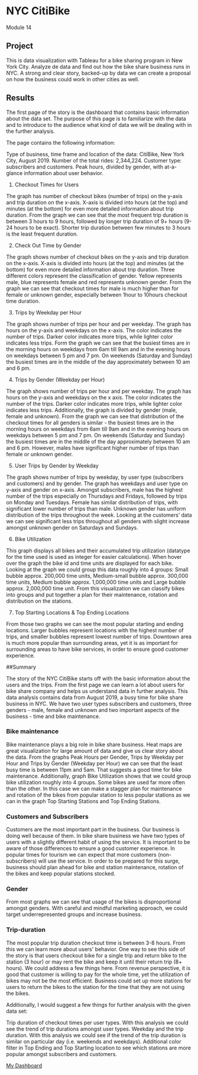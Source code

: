 # NYC CitiBike
Module 14

## Project

This is data visualization with Tableau for a bike sharing program in New York City. Analyze de data and find out how the bike share business runs in NYC. A strong and clear story, backed-up by data we can create a proposal on how the business could work in other cities as well.

## Results

The first page of the story is the dashboard that contains basic information about the data set. The purpose of this page is to familiarize with the data and to introduce to the audience what kind of data we will be dealing with in the further analysis.

The page contains the following information:

Type of business, time frame and location of the data: CitiBike, New York City, August 2019.
Number of the total rides: 2,344,224.
Customer type: subscribers and customers.
Peak hours, divided by gender, with at-a-glance information about user behavior.

1. Checkout Times for Users


The graph has number of checkout bikes (number of trips) on the y-axis and trip duration on the x-axis. X-axis is divided into hours (at the top) and minutes (at the bottom) for even more detailed information about trip duration. From the graph we can see that the most frequent trip duration is between 3 hours to 9 hours, followed by longer trip duration of 9+ hours (9-24 hours to be exact). Shorter trip duration between few minutes to 3 hours is the least frequent duration.

2. Check Out Time by Gender


The graph shows number of checkout bikes on the y-axis and trip duration on the x-axis. X-axis is divided into hours (at the top) and minutes (at the bottom) for even more detailed information about trip duration. Three different colors represent the classification of gender. Yellow represents male, blue represents female and red represents unknown gender. From the graph we can see that checkout times for male is much higher than for female or unknown gender, especially between 1hour to 10hours checkout time duration.

3. Trips by Weekday per Hour


The graph shows number of trips per hour and per weekday. The graph has hours on the y-axis and weekdays on the x-axis. The color indicates the number of trips. Darker color indicates more trips, while lighter color indicates less trips. Form the graph we can see that the busiest times are in the morning hours on weekdays from 6am till 9am and in the evening hours on weekdays between 5 pm and 7 pm. On weekends (Saturday and Sunday) the busiest times are in the middle of the day approximately between 10 am and 6 pm.

4. Trips by Gender (Weekday per Hour)


The graph shows number of trips per hour and per weekday. The graph has hours on the y-axis and weekdays on the x axis. The color indicates the number of the trips. Darker color indicates more trips, while lighter color indicates less trips. Additionally, the graph is divided by gender (male, female and unknown). From the graph we can see that distribution of the checkout times for all genders is similar - the busiest times are in the morning hours on weekdays from 6am till 9am and in the evening hours on weekdays between 5 pm and 7 pm. On weekends (Saturday and Sunday) the busiest times are in the middle of the day approximately between 10 am and 6 pm. However, males have significant higher number of trips than female or unknown gender.

5. User Trips by Gender by Weekday


The graph shows number of trips by weekday, by user type (subscribers and customers) and by gender. The graph has weekdays and user type on y-axis and gender on x-axis. Amongst subscribers, male has the highest number of the trips especially on Thursdays and Fridays, followed by trips on Monday and Tuesdays. Female has similar distribution of trips, with significant lower number of trips than male. Unknown gender has uniform distribution of the trips throughout the week. Looking at the customers’ data we can see significant less trips throughout all genders with slight increase amongst unknown gender on Saturdays and Sundays.

6. Bike Utilization


This graph displays all bikes and their accumulated trip utilization (datatype for the time used is used as integer for easier calculations). When hover over the graph the bike id and time units are displayed for each bike. Looking at the graph we could group this data roughly into 4 groups: Small bubble approx. 200,000 time units, Medium-small bubble approx. 300,000 time units, Medium bubble approx. 1,000,000 time units and Large bubble approx. 2,000,000 time unit. From this visualization we can classify bikes into groups and put together a plan for their maintenance, rotation and distribution on the stations.

7. Top Starting Locations & Top Ending Locations
 

From those two graphs we can see the most popular starting and ending locations. Larger bubbles represent locations with the highest number of trips, and smaller bubbles represent lowest number of trips. Downtown area is much more popular than surrounding areas, yet it is as important for surrounding areas to have bike services, in order to ensure good customer experience.

##Summary

The story of the NYC CitiBike starts off with the basic information about the users and the trips. From the first page we can learn a lot about users for bike share company and helps us understand data in further analysis. This data analysis contains data from August 2019, a busy time for bike share business in NYC. We have two user types subscribers and customers, three genders - male, female and unknown and two important aspects of the business - time and bike maintenance.

### Bike maintenance

Bike maintenance plays a big role in bike share business. Heat maps are great visualization for large amount of data and give us clear story about the data. From the graphs Peak Hours per Gender, Trips by Weekday per Hour and Trips by Gender (Weekday per Hour) we can see that the least busy time is between 11pm and 5am. That suggests a good time for bike maintenance. Additionally, graph Bike Utilization shows that we could group bike utilization roughly into 4 groups. Some bikes are used far more often than the other. In this case we can make a stagger plan for maintenance and rotation of the bikes from popular station to less popular stations as we can in the graph Top Starting Stations and Top Ending Stations.

### Customers and Subscribers

Customers are the most important part in the business. Our business is doing well because of them. In bike share business we have two types of users with a slightly different habit of using the service. It is important to be aware of those differences to ensure a good customer experience. In popular times for tourism we can expect that more customers (non-subscribers) will use the service. In order to be prepared for this surge, business should plan ahead for bike and station maintenance, rotation of the bikes and keep popular stations stocked.

### Gender

From most graphs we can see that usage of the bikes is disproportional amongst genders. With careful and mindful marketing approach, we could target underrepresented groups and increase business.

### Trip-duration

The most popular trip duration checkout time is between 3-8 hours. From this we can learn more about users' behavior. One way to see this side of the story is that users checkout bike for a single trip and return bike to the station (3 hour) or may rent the bike and keep it until their return trip (8+ hours). We could address a few things here. From revenue perspective, it is good that customer is willing to pay for the whole time, yet the utilization of bikes may not be the most efficient. Business could set up more stations for users to return the bikes to the station for the time that they are not using the bikes.

Additionally, I would suggest a few things for further analysis with the given data set:

Trip duration of checkout times per user types. With this analysis we could see the trend of trip durations amongst user types.
Weekday and the trip duration. With this analysis we could see if the trend of the trip duration is similar on particular day (i.e. weekends and weekdays).
Additional color filter in Top Ending and Top Starting location to see which stations are more popular amongst subscribers and customers.

[My Dashboard](https://public.tableau.com/app/profile/jabbo.ramirez/viz/NYCCitiBikeModule14/NYCCitiBike?publish=yes)
